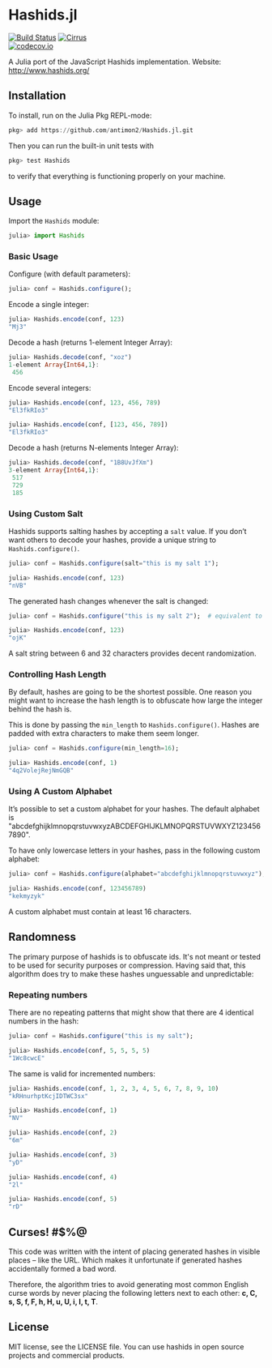 # Hashids.jl

[![Build Status](https://travis-ci.org/antimon2/Hashids.jl.svg?branch=master)](https://travis-ci.org/antimon2/Hashids.jl) [![Cirrus](https://api.cirrus-ci.com/github/antimon2/Hashids.jl.svg)](https://cirrus-ci.com/github/antimon2/Hashids.jl)  
[![codecov.io](http://codecov.io/github/antimon2/Hashids.jl/coverage.svg?branch=master)](http://codecov.io/github/antimon2/Hashids.jl?branch=master)

A Julia port of the JavaScript Hashids implementation. Website: http://www.hashids.org/

## Installation

To install, run on the Julia Pkg REPL-mode:

```julia
pkg> add https://github.com/antimon2/Hashids.jl.git
```

Then you can run the built-in unit tests with

```julia
pkg> test Hashids
```

to verify that everything is functioning properly on your machine.


## Usage

Import the `Hashids` module:

```julia
julia> import Hashids
```

### Basic Usage

Configure (with default parameters):

```julia
julia> conf = Hashids.configure();
```

Encode a single integer:

```julia
julia> Hashids.encode(conf, 123)
"Mj3"
```

Decode a hash (returns 1-element Integer Array):

```julia
julia> Hashids.decode(conf, "xoz")
1-element Array{Int64,1}:
 456
```

Encode several integers:

```julia
julia> Hashids.encode(conf, 123, 456, 789)
"El3fkRIo3"

julia> Hashids.encode(conf, [123, 456, 789])
"El3fkRIo3"

```

Decode a hash (returns N-elements Integer Array):

```julia
julia> Hashids.decode(conf, "1B8UvJfXm")
3-element Array{Int64,1}:
 517
 729
 185
```

### Using Custom Salt

Hashids supports salting hashes by accepting a `salt` value. If you don’t want others to decode your hashes, provide a unique string to `Hashids.configure()`.

```julia
julia> conf = Hashids.configure(salt="this is my salt 1");

julia> Hashids.encode(conf, 123)
"nVB"
```

The generated hash changes whenever the salt is changed:

```julia
julia> conf = Hashids.configure("this is my salt 2");  # equivalent to `Hashids.configure(salt="this is my salt 2")`

julia> Hashids.encode(conf, 123)
"ojK"
```

A salt string between 6 and 32 characters provides decent randomization.

### Controlling Hash Length

By default, hashes are going to be the shortest possible. One reason you might want to increase the hash length is to obfuscate how large the integer behind the hash is.

This is done by passing the `min_length` to `Hashids.configure()`. Hashes are padded with extra characters to make them seem longer.

```julia
julia> conf = Hashids.configure(min_length=16);

julia> Hashids.encode(conf, 1)
"4q2VolejRejNmGQB"
```

### Using A Custom Alphabet

It’s possible to set a custom alphabet for your hashes. The default alphabet is "abcdefghijklmnopqrstuvwxyzABCDEFGHIJKLMNOPQRSTUVWXYZ1234567890".

To have only lowercase letters in your hashes, pass in the following custom alphabet:

```julia
julia> conf = Hashids.configure(alphabet="abcdefghijklmnopqrstuvwxyz");

julia> Hashids.encode(conf, 123456789)
"kekmyzyk"
```

A custom alphabet must contain at least 16 characters.

## Randomness

The primary purpose of hashids is to obfuscate ids. It's not meant or tested to be used for security purposes or compression. Having said that, this algorithm does try to make these hashes unguessable and unpredictable:

### Repeating numbers

There are no repeating patterns that might show that there are 4 identical numbers in the hash:

```julia
julia> conf = Hashids.configure("this is my salt");

julia> Hashids.encode(conf, 5, 5, 5, 5)
"1Wc8cwcE"
```

The same is valid for incremented numbers:

```julia
julia> Hashids.encode(conf, 1, 2, 3, 4, 5, 6, 7, 8, 9, 10)
"kRHnurhptKcjIDTWC3sx"

julia> Hashids.encode(conf, 1)
"NV"

julia> Hashids.encode(conf, 2)
"6m"

julia> Hashids.encode(conf, 3)
"yD"

julia> Hashids.encode(conf, 4)
"2l"

julia> Hashids.encode(conf, 5)
"rD"
```

## Curses! \#$%@

This code was written with the intent of placing generated hashes in visible places – like the URL. Which makes it unfortunate if generated hashes accidentally formed a bad word.

Therefore, the algorithm tries to avoid generating most common English curse words by never placing the following letters next to each other: **c, C, s, S, f, F, h, H, u, U, i, I, t, T**.

## License

MIT license, see the LICENSE file. You can use hashids in open source projects and commercial products.
